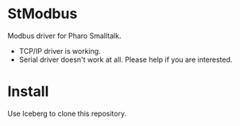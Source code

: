 # StModbus
Modbus driver for Pharo Smalltalk. 
- TCP/IP driver is working.
- Serial driver doesn't work at all. Please help if you are interested.
# Install
Use Iceberg to clone this repository.
